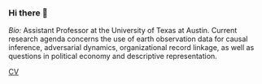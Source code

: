 ### Hi there 👋

<!--
**cjerzak/cjerzak** is a ✨ _special_ ✨ repository because its `README.md` (this file) appears on your GitHub profile.
-->

*Bio:* Assistant Professor at the University of Texas at Austin. Current research agenda concerns the use of earth observation data for causal inference, adversarial dynamics, organizational record linkage, as well as questions in political economy and descriptive representation. 

[CV](https://connorjerzak.com/bio-cv/)
